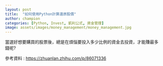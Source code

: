 ```yaml
---
layout: post
title:  "如何使用Python計算還原股價"
author: champion
categories: [Python, Invest, 凱利公式, 資金管理]
image: assets/images/money_management/money_management.jpg
---
```

當選好想要購買的股票後，總是在煩惱要投入多少比例的資金去投資，才能賺最多錢呢?



參考資料 : https://zhuanlan.zhihu.com/p/86071336